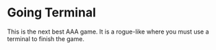 # Going Terminal

This is the next best AAA game. It is a rogue-like where you must use a terminal to finish the game.
